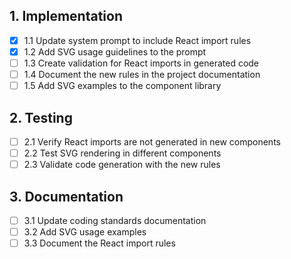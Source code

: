 ## 1. Implementation
- [x] 1.1 Update system prompt to include React import rules
- [x] 1.2 Add SVG usage guidelines to the prompt
- [ ] 1.3 Create validation for React imports in generated code
- [ ] 1.4 Document the new rules in the project documentation
- [ ] 1.5 Add SVG examples to the component library

## 2. Testing
- [ ] 2.1 Verify React imports are not generated in new components
- [ ] 2.2 Test SVG rendering in different components
- [ ] 2.3 Validate code generation with the new rules

## 3. Documentation
- [ ] 3.1 Update coding standards documentation
- [ ] 3.2 Add SVG usage examples
- [ ] 3.3 Document the React import rules
